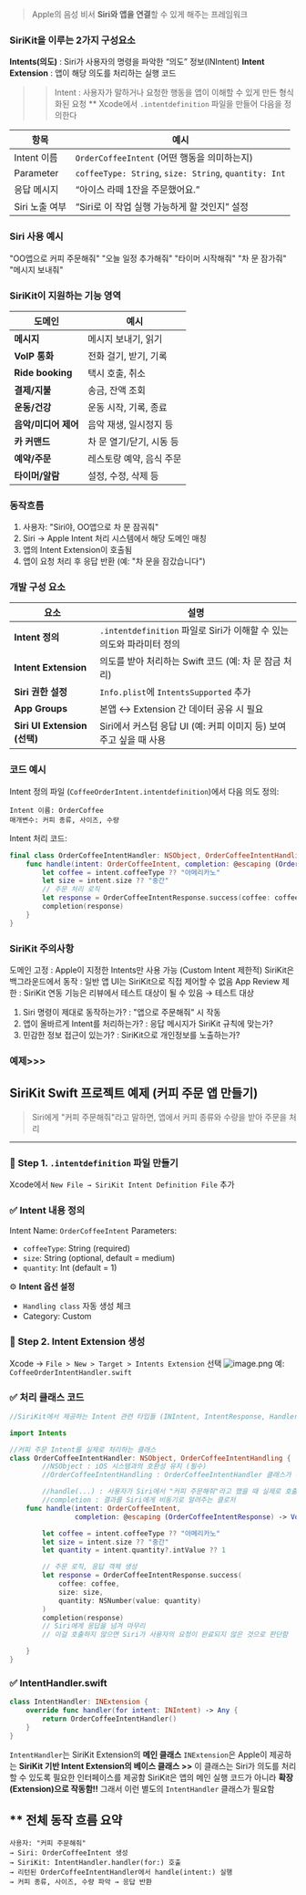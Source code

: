 > Apple의 음성 비서 **Siri와 앱을 연결**할 수 있게 해주는 프레임워크

### SiriKit을 이루는 2가지 구성요소
**Intents(의도)** : Siri가 사용자의 명령을 파악한 “의도” 정보(INIntent)
**Intent Extension** : 앱이 해당 의도를 처리하는 실행 코드
> > Intent : 사용자가 말하거나 요청한 행동을 앱이 이해할 수 있게 만든 형식화된 요청
** Xcode에서 `.intentdefinition` 파일을 만들어 다음을 정의한다

| 항목         | 예시                                                    |
| ---------- | ----------------------------------------------------- |
| Intent 이름  | `OrderCoffeeIntent` (어떤 행동을 의미하는지)                    |
| Parameter  | `coffeeType: String`, `size: String`, `quantity: Int` |
| 응답 메시지     | “아이스 라떼 1잔을 주문했어요.”                                   |
| Siri 노출 여부 | “Siri로 이 작업 실행 가능하게 할 것인지” 설정                         |

### Siri 사용 예시
"OO앱으로 커피 주문해줘"
"오늘 일정 추가해줘"
"타이머 시작해줘"
"차 문 잠가줘"
"메시지 보내줘"

### SiriKit이 지원하는 기능 영역

| 도메인              | 예시              |
| ---------------- | --------------- |
| **메시지**          | 메시지 보내기, 읽기     |
| **VoIP 통화**      | 전화 걸기, 받기, 기록   |
| **Ride booking** | 택시 호출, 취소       |
| **결제/지불**        | 송금, 잔액 조회       |
| **운동/건강**        | 운동 시작, 기록, 종료   |
| **음악/미디어 제어**    | 음악 재생, 일시정지 등   |
| **카 커맨드**        | 차 문 열기/닫기, 시동 등 |
| **예약/주문**        | 레스토랑 예약, 음식 주문  |
| **타이머/알람**       | 설정, 수정, 삭제 등    |

### 동작흐름
1. 사용자: "Siri야, OO앱으로 차 문 잠궈줘"
2. Siri → Apple Intent 처리 시스템에서 해당 도메인 매칭
3. 앱의 Intent Extension이 호출됨
4. 앱이 요청 처리 후 응답 반환 (예: "차 문을 잠갔습니다")

### 개발 구성 요소

| 요소                         | 설명                                                 |
| -------------------------- | -------------------------------------------------- |
| **Intent 정의**              | `.intentdefinition` 파일로 Siri가 이해할 수 있는 의도와 파라미터 정의 |
| **Intent Extension**       | 의도를 받아 처리하는 Swift 코드 (예: 차 문 잠금 처리)                |
| **Siri 권한 설정**             | `Info.plist`에 `IntentsSupported` 추가                |
| **App Groups**             | 본앱 ↔ Extension 간 데이터 공유 시 필요                       |
| **Siri UI Extension (선택)** | Siri에서 커스텀 응답 UI (예: 커피 이미지 등) 보여주고 싶을 때 사용        |

### 코드 예시
Intent 정의 파일 (`CoffeeOrderIntent.intentdefinition`)에서 다음 의도 정의:
```
Intent 이름: OrderCoffee
매개변수: 커피 종류, 사이즈, 수량
```

Intent 처리 코드:
```swift
final class OrderCoffeeIntentHandler: NSObject, OrderCoffeeIntentHandling {
    func handle(intent: OrderCoffeeIntent, completion: @escaping (OrderCoffeeIntentResponse) -> Void) {
        let coffee = intent.coffeeType ?? "아메리카노"
        let size = intent.size ?? "중간"
        // 주문 처리 로직
        let response = OrderCoffeeIntentResponse.success(coffee: coffee, size: size)
        completion(response)
    }
}
```

### SiriKit 주의사항
도메인 고정 : Apple이 지정한 Intents만 사용 가능 (Custom Intent 제한적)
SiriKit은 백그라운드에서 동작 : 일반 앱 UI는 SiriKit으로 직접 제어할 수 없음
App Review 제한 : SiriKit 연동 기능은 리뷰에서 테스트 대상이 될 수 있음
→ 테스트 대상
1. Siri 명령이 제대로 동작하는가? : "앱으로 주문해줘" 시 작동
2. 앱이 올바르게 Intent를 처리하는가? : 응답 메시지가 SiriKit 규칙에 맞는가?
3. 민감한 정보 접근이 있는가? : SiriKit으로 개인정보를 노출하는가?

### 예제>>>
## SiriKit Swift 프로젝트 예제 (커피 주문 앱 만들기)
> Siri에게 "커피 주문해줘"라고 말하면, 앱에서 커피 종류와 수량을 받아 주문을 처리

---

### 📁 Step 1. `.intentdefinition` 파일 만들기
Xcode에서 `New File → SiriKit Intent Definition File` 추가

### ✅ Intent 내용 정의
Intent Name: `OrderCoffeeIntent`
Parameters:
- `coffeeType`: String (required)
- `size`: String (optional, default = medium)
- `quantity`: Int (default = 1)

⚙️ **Intent 옵션 설정**
- `Handling class` 자동 생성 체크
- Category: Custom

### 📁 Step 2. Intent Extension 생성
Xcode → `File > New > Target > Intents Extension` 선택
![image.png](attachment:ded184b8-22e5-4af9-88b8-3eeb37e5f5d5:image.png)
예: `CoffeeOrderIntentHandler.swift`

### ✅ 처리 클래스 코드
```swift
//SiriKit에서 제공하는 Intent 관련 타입들 (INIntent, IntentResponse, Handler 등)을 쓰기 위해 import

import Intents

//커피 주문 Intent를 실제로 처리하는 클래스
class OrderCoffeeIntentHandler: NSObject, OrderCoffeeIntentHandling {
		//NSObject : iOS 시스템과의 호환성 유지 (필수)
		//OrderCoffeeIntentHandling : OrderCoffeeIntentHandler 클래스가 특정 Intent(OrderCoffee)를 처리할 수 있도록 약속된 프로토콜 + Xcode에서 .intentdefinition 파일로 생성된 프로토콜

		//handle(...) : 사용자가 Siri에서 "커피 주문해줘"라고 했을 때 실제로 호출되는 함수
		//completion : 결과를 Siri에게 비동기로 알려주는 클로저
    func handle(intent: OrderCoffeeIntent,
                completion: @escaping (OrderCoffeeIntentResponse) -> Void) {

        let coffee = intent.coffeeType ?? "아메리카노"
        let size = intent.size ?? "중간"
        let quantity = intent.quantity?.intValue ?? 1

        // 주문 로직, 응답 객체 생성
        let response = OrderCoffeeIntentResponse.success(
            coffee: coffee,
            size: size,
            quantity: NSNumber(value: quantity)
        )
        completion(response)
        // Siri에게 응답을 넘겨 마무리
        // 이걸 호출하지 않으면 Siri가 사용자의 요청이 완료되지 않은 것으로 판단함

    }
}

```

### ✅ IntentHandler.swift
```swift
class IntentHandler: INExtension {
    override func handler(for intent: INIntent) -> Any {
        return OrderCoffeeIntentHandler()
    }
}
```
`IntentHandler`는 SiriKit Extension의 **메인 클래스**
`INExtension`은 Apple이 제공하는 **SiriKit 기반 Intent Extension의 베이스 클래스 >>** 이 클래스는 Siri가 의도를 처리할 수 있도록 필요한 인터페이스를 제공함
SiriKit은 앱의 메인 실행 코드가 아니라 **확장(Extension)으로 작동함!!** 그래서 이런 별도의 `IntentHandler` 클래스가 필요함

## ** 전체 동작 흐름 요약
```
사용자: "커피 주문해줘"
→ Siri: OrderCoffeeIntent 생성
→ SiriKit: IntentHandler.handler(for:) 호출
→ 리턴된 OrderCoffeeIntentHandler에서 handle(intent:) 실행
→ 커피 종류, 사이즈, 수량 파악 → 응답 반환
```